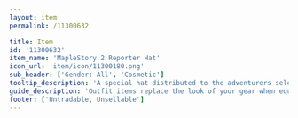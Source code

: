 ```yaml
---
layout: item
permalink: /11300632

title: Item
id: '11300632'
item_name: 'MapleStory 2 Reporter Hat'
icon_url: 'item/icon/11300180.png'
sub_header: ['Gender: All', 'Cosmetic']
tooltip_description: 'A special hat distributed to the adventurers selected as MapleStory 2 information reporters.'
guide_description: 'Outfit items replace the look of your gear when equipped.'
footer: ['Untradable, Unsellable']
---
```

